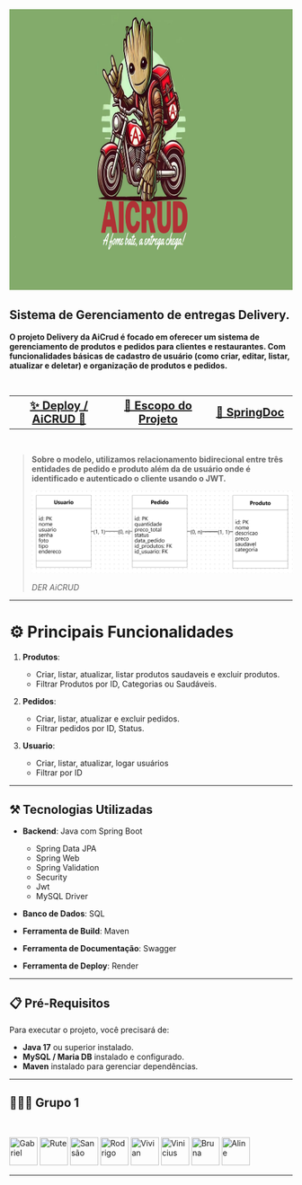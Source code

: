 <div style="text-align: center">
<a href=""><img src="https://github.com/1portodosporum/ProjetoDelivery/blob/main/linkfiles/groot.webp" title="Gabriel" width="1012" height="500"></a>
</div>

## Sistema de Gerenciamento de entregas Delivery. 
**O projeto Delivery da AiCrud é focado em oferecer um sistema de gerenciamento de produtos e pedidos para clientes e restaurantes. Com funcionalidades básicas de cadastro de usuário (como criar, editar, listar, atualizar e deletar) e organização de produtos e pedidos.**

<br>

<table>
    <tr>
        <th style="width:35%; font-size:20px;"><a href="https://projetodelivery.onrender.com">✨ Deploy / AiCRUD 🚀</a></th>
	    <th style="width:35%; font-size:20px;"><a href="https://github.com/1portodosporum/ProjetoDelivery/blob/main/linkfiles/Escopo_do_Projeto%20-%20(Grupo%201).pdf">📑 Escopo do Projeto </a></th>
        <th style="width:35%; font-size:20px;"><a href="https://github.com/1portodosporum/ProjetoDelivery/blob/main/linkfiles/Projeto%20Delivery.pdf">🧩 SpringDoc </a></th>
    </tr>
</table>

<br>

> __Sobre o modelo, utilizamos relacionamento  bidirecional entre três entidades de pedido e produto além da de usuário onde é identificado e autenticado  o cliente usando o JWT.__
>
> <a href=""><img src="https://github.com/1portodosporum/ProjetoDelivery/blob/main/linkfiles/der.png" title="DER" width="600"></a>
>
> *DER AiCRUD*



---
#   ⚙️ Principais Funcionalidades

1. **Produtos**:

	- Criar, listar, atualizar, listar produtos saudaveis e excluir produtos.    
    - Filtrar Produtos por ID, Categorias ou Saudáveis.

2. **Pedidos**:
    
    - Criar, listar, atualizar e excluir pedidos.
    - Filtrar pedidos por ID, Status.
    
1.  **Usuario**:
	- Criar, listar, atualizar, logar  usuários
	- Filtrar por ID 

---

##  ⚒️ Tecnologias Utilizadas

- **Backend**: Java com Spring Boot
    
    - Spring Data JPA
    - Spring Web
    - Spring Validation
    - Security
    - Jwt
    - MySQL Driver
    
- **Banco de Dados**: SQL
- **Ferramenta de Build**: Maven
- **Ferramenta de Documentação**: Swagger
- **Ferramenta de Deploy**: Render

---

## 📋 Pré-Requisitos

Para executar o projeto, você precisará de:

- **Java 17** ou superior instalado.
- **MySQL / Maria DB** instalado e configurado.
- **Maven** instalado para gerenciar dependências.

---

## 👩🏽‍💻 Grupo 1

<br>

<a href="[AlvessGS](https://github.com/AlvessGS)"><img src="https://avatars.githubusercontent.com/u/93622833?v=4" title="Gabriel" width="50" height="50"></a> <a href="https://github.com/Rute-r"><img src="https://avatars.githubusercontent.com/u/98761708?v=4" title="Rute" width="50" height="50"></a> <a href="https://github.com/sansaovieira"><img src="https://avatars.githubusercontent.com/u/105690796?v=4" title="Sansão" width="50" height="50"></a> <a href="https://github.com/rudr1gu"><img src="https://avatars.githubusercontent.com/u/141527442?v=4" title="Rodrigo" width="50" height="50"></a> <a href="https://github.com/vivianrcc"><img src="https://avatars.githubusercontent.com/u/147281523?v=4" title="Vivian" width="50" height="50"></a> <a href="https://github.com/vsmau"><img src="https://avatars.githubusercontent.com/u/170134485?v=4" title="Vinicius" width="50" height="50"></a> <a href="https://github.com/brartioli"><img src="https://avatars.githubusercontent.com/u/177882831?v=4" title="Bruna" width="50" height="50"></a> <a href="https://github.com/4lineferreira"><img src="https://avatars.githubusercontent.com/u/179061211?v=4" title="Aline" width="50" height="50"></a>

---
